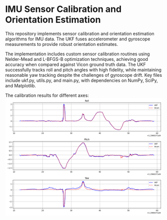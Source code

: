 # IMU Sensor Calibration and Orientation Estimation

This repository implements sensor calibration and orientation estimation algorithms for IMU data. The UKF fuses accelerometer and gyroscope measurements to provide robust orientation estimates.

The implementation includes custom sensor calibration routines using Nelder-Mead and L-BFGS-B optimization techniques, achieving good accuracy when compared against Vicon ground truth data. The UKF successfully tracks roll and pitch angles with high fidelity, while maintaining reasonable yaw tracking despite the challenges of gyroscope drift. Key files include ukf.py, utils.py, and main.py, with dependencies on NumPy, SciPy, and Matplotlib.

The calibration results for different axes:
![alt text](image.png)